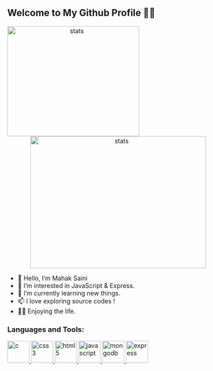 <!--
<div align="center">
   <a href="https://github.com/Mahak-2701">
      <picture>
           <source media="(prefers-color-scheme: dark)" srcset="./assets/drawing-dark.svg" height="350" width="1000" />
           <source media="(prefers-color-scheme: light)" srcset="./assets/drawing-light.svg" height="350" width=""1000 />
           <img alt="this is art" src="./assets/default.svg" height="300" width="1000" />
     </picture>
   </a>
</div>
-->
## Welcome to My Github Profile 🧑‍💻

<div align="center">
   <img
    align="left"
    src="https://github-readme-stats.vercel.app/api/top-langs/?username=Mahak-2701&theme=shades-of-purple&hide_border=true&include_all_commits=true&count_private=true&layout=compact" 
    alt="stats" 
    width="300" 
    height="250" 
/>

<img
    align=""
    src="https://streak-stats.demolab.com?user=Mahak-2701&theme=tokyonight&hide_border=true&background=45%2C492342%2C2F6F69" 
    alt="stats" 
    width="400" 
    height="300" 
/>
</div>

- 👋 Hello, I’m Mahak Saini
- 👀 I’m interested in JavaScript & Express.
- 🌱 I’m currently learning new things.
- 📫 I love exploring source codes !
- 🧑‍💻 Enjoying the life.

### Languages and Tools:

<div align="left">
    <a href="https://en.wikipedia.org/wiki/C_(programming_language)" target="_blank" rel="noreferrer">
        <img src="https://cdn.jsdelivr.net/gh/offensive-vk/Icons@master/c/c-original.svg" alt="c" width="50" height="50" /> </a> 
    <a href="https://www.w3schools.com/css/" target="_blank" rel="noreferrer"> 
        <img src="https://cdn.jsdelivr.net/gh/offensive-vk/Icons@master/css3/css3-original-wordmark.svg" alt="css3" width="50" height="50" /> </a> 
    <a href="https://www.w3.org/html/" target="_blank" rel="noreferrer"> 
        <img src="https://cdn.jsdelivr.net/gh/offensive-vk/Icons@master/html5/html5-original-wordmark.svg" alt="html5" width="50" height="50" /> </a> 
    <a href="https://developer.mozilla.org/en-US/docs/Web/JavaScript" target="_blank" rel="noreferrer">
        <img src="https://cdn.jsdelivr.net/gh/offensive-vk/Icons@master/javascript/javascript-original.svg" alt="javascript" width="50" height="50" /> </a> 
    <a href="https://www.mongodb.com/" target="_blank" rel="noreferrer"> 
        <img src="https://cdn.jsdelivr.net/gh/offensive-vk/Icons@master/mongodb/mongodb-original-wordmark.svg" alt="mongodb" width="50" height="50" /> </a> 
      <a href="https://expressjs.com/" target="_blank" rel="noreferrer"> 
        <img src="https://cdn.jsdelivr.net/gh/offensive-vk/Icons@master/express/express-original-wordmark.svg" alt="express" width="50" height="50" /> </a> 
</div>

<div align="center">
<a href="https://github.com/Mahak-2701">

   <picture>
    <source media="(prefers-color-scheme: dark)" srcset="https://ssr-contributions-svg.vercel.app/_/Mahak-2701?chart=3dbar&gap=0.6&scale=2&flatten=2&animation=wave&animation_duration=5&animation_delay=0.06&animation_amplitude=24&animation_frequency=0.1&animation_wave_center=0_3&format=svg&weeks=34&theme=native&dark=true">
    <source media="(prefers-color-scheme: light)" srcset="https://ssr-contributions-svg.vercel.app/_/Mahak-2701?chart=3dbar&gap=0.6&scale=2&flatten=2&animation=wave&animation_duration=5&animation_delay=0.06&animation_amplitude=24&animation_frequency=0.1&animation_wave_center=0_3&format=svg&weeks=34&theme=native">
    <img alt="" src="[https://ssr-contributions-svg.vercel.app/_/CatsJuice?chart=3dbar&flatten=1&weeks=40&animation=wave&format=svg&gap=0.6&animation_frequency=0.2&animation_amplitude=20&theme=pink](https://ssr-contributions-svg.vercel.app/_/Mahak-2701?chart=3dbar&gap=0.6&scale=2&flatten=2&animation=wave&animation_duration=5&animation_delay=0.06&animation_amplitude=24&animation_frequency=0.1&animation_wave_center=0_3&format=svg&weeks=34&theme=native)" >
  </picture>
</a>
</div>
